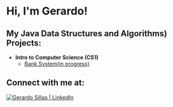 <h1>Hi, I'm Gerardo! </h1>

<h2>My Java Data Structures and Algorithms) Projects:</h2>

- <b>Intro to Computer Science (CS1)</b>
  - [Bank System(in progress)](https://github.com/Gerardos0/Bank-System)



<h2> Connect with me at:</h2>

[![Gerardo Sillas | LinkedIn](https://upload.wikimedia.org/wikipedia/commons/c/ca/LinkedIn_logo_initials.png)](https://www.linkedin.com/in/gerardo-sillas-1aa546291/)



